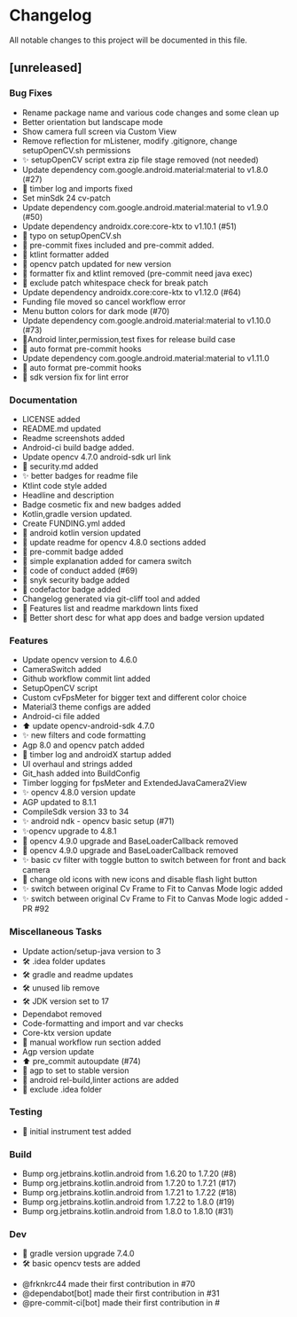 # Changelog

All notable changes to this project will be documented in this file.

## [unreleased]

### Bug Fixes

- Rename package name and various code changes and some clean up
- Better orientation but landscape mode
- Show camera full screen via Custom View
- Remove reflection for mListener, modify .gitignore, change setupOpenCV.sh permissions
- ✨ setupOpenCV script extra zip file stage removed (not needed)
- Update dependency com.google.android.material:material to v1.8.0 (#27)
- 🚀 timber log and imports fixed
- Set minSdk 24 cv-patch
- Update dependency com.google.android.material:material to v1.9.0 (#50)
- Update dependency androidx.core:core-ktx to v1.10.1 (#51)
- 🐞 typo on setupOpenCV.sh
- 🐛 pre-commit fixes included and pre-commit added.
- 🐛 ktlint formatter added
- 🐛 opencv patch updated for new version
- 🐛 formatter fix and ktlint removed (pre-commit need java exec)
- 🐛 exclude patch whitespace check for break patch
- Update dependency androidx.core:core-ktx to v1.12.0 (#64)
- Funding file moved so cancel workflow error
- Menu button colors for dark mode (#70)
- Update dependency com.google.android.material:material to v1.10.0 (#73)
- 🐞Android linter,permission,test fixes for release build case
- 🎨 auto format pre-commit hooks
- Update dependency com.google.android.material:material to v1.11.0
- 🎨 auto format pre-commit hooks
- 🐞 sdk version fix for lint error

### Documentation

- LICENSE added
- README.md updated
- Readme screenshots added
- Android-ci build badge added.
- Update opencv 4.7.0 android-sdk url link
- 🔐 security.md added
- ✨ better badges for readme file
- Ktlint code style added
- Headline and description
- Badge cosmetic fix and new badges added
- Kotlin,gradle version updated.
- Create FUNDING.yml added
- 📝 android kotlin version updated
- 📝 update readme for opencv 4.8.0 sections added
- 📝 pre-commit badge added
- 📝 simple explanation added for camera switch
- 📝 code of conduct added (#69)
- 📝 snyk security badge added
- 📝 codefactor badge added
- Changelog generated via git-cliff tool and added
- 📝 Features list and readme markdown lints fixed
- 📝 Better short desc for what app does and badge version updated

### Features

- Update opencv version to 4.6.0
- CameraSwitch added
- Github workflow commit lint added
- SetupOpenCV script
- Custom cvFpsMeter for bigger text and different color choice
- Material3 theme configs are added
- Android-ci file added
- ⬆ update opencv-android-sdk 4.7.0
- ✨ new filters and code formatting
- Agp 8.0 and opencv patch added
- 🚀 timber log and androidX startup added
- UI overhaul and strings added
- Git_hash added into BuildConfig
- Timber logging for fpsMeter and ExtendedJavaCamera2View
- ✨ opencv 4.8.0 version update
- AGP updated to 8.1.1
- CompileSdk version 33 to 34
- ✨ android ndk - opencv basic setup (#71)
- ✨opencv upgrade to 4.8.1
- 🚀 opencv 4.9.0 upgrade and BaseLoaderCallback removed
- 🚀 opencv 4.9.0 upgrade and BaseLoaderCallback removed
- ✨ basic cv filter with toggle button to switch between for front and back camera
- 💄 change old icons with new icons and disable flash light button
- ✨ switch between original Cv Frame to Fit to Canvas Mode logic added
- ✨ switch between original Cv Frame to Fit to Canvas Mode logic added  - PR #92 

### Miscellaneous Tasks

- Update action/setup-java version to 3
- 🛠  .idea folder updates
- 🛠  gradle and readme updates
- 🛠  unused lib remove
- 🛠 JDK version set to 17
- Dependabot removed
- Code-formatting and import and var checks
- Core-ktx version update
- :green_heart: manual workflow run section added
- Agp version update
- ⬆ pre_commit autoupdate (#74)
- 🧹 agp to set to stable version
- 👷 android rel-build,linter actions are added
- 👷 exclude .idea folder

### Testing

- 🧪 initial instrument test added

### Build

- Bump org.jetbrains.kotlin.android from 1.6.20 to 1.7.20 (#8)
- Bump org.jetbrains.kotlin.android from 1.7.20 to 1.7.21 (#17)
- Bump org.jetbrains.kotlin.android from 1.7.21 to 1.7.22 (#18)
- Bump org.jetbrains.kotlin.android from 1.7.22 to 1.8.0 (#19)
- Bump org.jetbrains.kotlin.android from 1.8.0 to 1.8.10 (#31)

### Dev

- 🚀 gradle version upgrade 7.4.0
- 🛠  basic opencv tests are added




* @frknkrc44 made their first contribution in #70
* @dependabot[bot] made their first contribution in #31
* @pre-commit-ci[bot] made their first contribution in #<!-- generated by git-cliff -->
